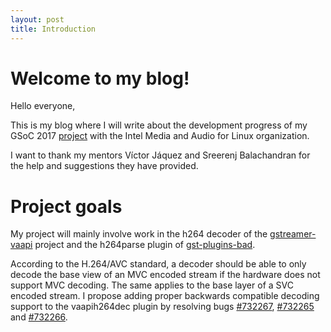 ```yaml
---
layout: post
title: Introduction
---
```


# Welcome to my blog!
Hello everyone,

This is my blog where I will write about the development progress of my GSoC 2017 [project](https://summerofcode.withgoogle.com/projects/#4983264524632064)
with the Intel Media and Audio for Linux organization.

I want to thank my mentors Víctor Jáquez and Sreerenj Balachandran for the help and suggestions they have provided.

# Project goals
My project will mainly involve work in
the h264 decoder of the [gstreamer-vaapi](https://cgit.freedesktop.org/gstreamer/gstreamer-vaapi/) project
and the h264parse plugin of [gst-plugins-bad](https://gstreamer.freedesktop.org/modules/gst-plugins-bad.html).

According to the H.264/AVC standard, a decoder should be able to only decode the base view of an MVC encoded stream if the hardware does not support MVC decoding.
The same applies to the base layer of a SVC encoded stream.
I propose adding proper backwards compatible decoding support to the vaapih264dec plugin by resolving bugs
[#732267](https://bugzilla.gnome.org/show_bug.cgi?id=732267),
[#732265](https://bugzilla.gnome.org/show_bug.cgi?id=732265) and
[#732266](https://bugzilla.gnome.org/show_bug.cgi?id=732266).
